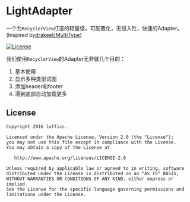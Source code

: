 # LightAdapter
一个为`RecyclerView`打造的轻量级，可配置化，无侵入性，快速的Adapter。(Inspired by[drakeet/MultiType](https://github.com/drakeet/MultiType))

[![License](https://img.shields.io/badge/license-Apache%202.0-blue.svg)](LICENSE)

我们使用`RecyclerView`的Adapter无非就几个目的：

1. 基本使用
1. 显示多种类型试图
1. 添加header和footer
1. 滑到底部自动加载更多











License
-------

    Copyright 2016 lufficc.

    Licensed under the Apache License, Version 2.0 (the "License");
    you may not use this file except in compliance with the License.
    You may obtain a copy of the License at

       http://www.apache.org/licenses/LICENSE-2.0

    Unless required by applicable law or agreed to in writing, software
    distributed under the License is distributed on an "AS IS" BASIS,
    WITHOUT WARRANTIES OR CONDITIONS OF ANY KIND, either express or implied.
    See the License for the specific language governing permissions and
    limitations under the License.